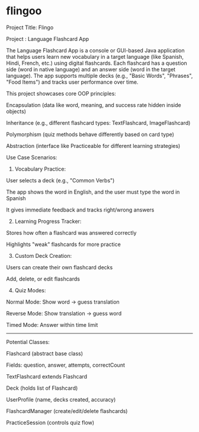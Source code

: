# flingoo
Project Title: Flingo



Project : Language Flashcard App


The Language Flashcard App is a console or GUI-based Java application that helps users learn new vocabulary in a target language (like Spanish, Hindi, French, etc.) using digital flashcards. Each flashcard has a question side (word in native language) and an answer side (word in the target language). The app supports multiple decks (e.g., "Basic Words", "Phrases", "Food Items") and tracks user performance over time.

This project showcases core OOP principles:

Encapsulation (data like word, meaning, and success rate hidden inside objects)

Inheritance (e.g., different flashcard types: TextFlashcard, ImageFlashcard)

Polymorphism (quiz methods behave differently based on card type)

Abstraction (interface like Practiceable for different learning strategies)



Use Case Scenarios:

1. Vocabulary Practice:

User selects a deck (e.g., "Common Verbs")

The app shows the word in English, and the user must type the word in Spanish

It gives immediate feedback and tracks right/wrong answers


2. Learning Progress Tracker:

Stores how often a flashcard was answered correctly

Highlights "weak" flashcards for more practice


3. Custom Deck Creation:

Users can create their own flashcard decks

Add, delete, or edit flashcards


4. Quiz Modes:

Normal Mode: Show word → guess translation

Reverse Mode: Show translation → guess word

Timed Mode: Answer within time limit



---

Potential Classes:

Flashcard (abstract base class)

Fields: question, answer, attempts, correctCount


TextFlashcard extends Flashcard

Deck (holds list of Flashcard)

UserProfile (name, decks created, accuracy)

FlashcardManager (create/edit/delete flashcards)

PracticeSession (controls quiz flow)
